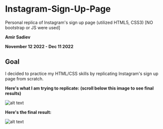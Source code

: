 # Instagram-Sign-Up-Page
Personal replica of Instagram's sign up page (utilized HTML5, CSS3) [NO bootstrap or JS were used]

**Amir Sadiev** 

**November 12 2022 - Dec 11 2022**

## Goal
I decided to practice my HTML/CSS skills by replicating Instagram's sign up page from scratch. 

**Here's what I am trying to replicate: (scroll below this image to see final results)**

![alt text](https://github.com/amir111/Instagram-Sign-Up-Page/blob/master/img/original-insta-sign-up-page.PNG)


**Here's the final result:**

![alt text](https://github.com/amir111/Instagram-Sign-Up-Page/blob/master/img/my-replica-of-insta-sign-up-page.PNG)
